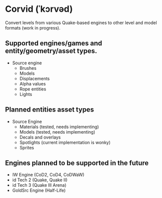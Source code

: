 # Corvid (ˈkɔrvəd)

Convert levels from various Quake-based engines to other level and model formats (work in progress).

## Supported engines/games and entity/geometry/asset types.
- Source engine
  - Brushes
  - Models
  - Displacements
  - Alpha values
  - Rope entities
  - Lights

## Planned entities asset types
- Source Engine
    - Materials (tested, needs implementing)
    - Models (tested, needs implementing)
    - Decals and overlays
    - Spotlights (current implementation is wonky)
    - Sprites

## Engines planned to be supported in the future
- IW Engine (CoD2, CoD4, CoDWaW)
- id Tech 2 (Quake, Quake II)
- id Tech 3 (Quake III Arena)
- GoldSrc Engine (Half-Life)

